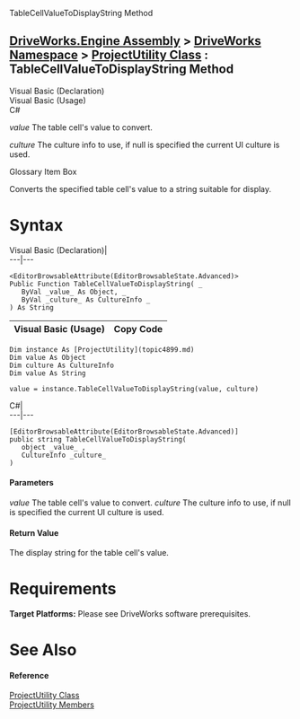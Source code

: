 TableCellValueToDisplayString Method   
  
[DriveWorks.Engine Assembly](topic2156.md) > [DriveWorks Namespace](topic2159.md) > [ProjectUtility Class](topic4899.md) : TableCellValueToDisplayString Method  
---  
  
Visual Basic (Declaration)    
Visual Basic (Usage)    
C# 

_value_
    The table cell's value to convert.

_culture_
    The culture info to use, if null is specified the current UI culture is used.

Glossary Item Box

Converts the specified table cell's value to a string suitable for display. 

# Syntax

Visual Basic (Declaration)|   
---|---  
      
    
    <EditorBrowsableAttribute(EditorBrowsableState.Advanced)>
    Public Function TableCellValueToDisplayString( _
       ByVal _value_ As Object, _
       ByVal _culture_ As CultureInfo _
    ) As String  
  
Visual Basic (Usage)| Copy Code  
---|---  
      
    
    Dim instance As [ProjectUtility](topic4899.md)
    Dim value As Object
    Dim culture As CultureInfo
    Dim value As String
     
    value = instance.TableCellValueToDisplayString(value, culture)  
  
C#|   
---|---  
      
    
    [EditorBrowsableAttribute(EditorBrowsableState.Advanced)]
    public string TableCellValueToDisplayString( 
       object _value_ ,
       CultureInfo _culture_
    )  
  
#### Parameters

 _value_
    The table cell's value to convert.
_culture_
    The culture info to use, if null is specified the current UI culture is used.

#### Return Value

The display string for the table cell's value.

# Requirements

**Target Platforms:** Please see DriveWorks software prerequisites.

# See Also

#### Reference

[ProjectUtility Class](topic4899.md)   
[ProjectUtility Members](topic4900.md)


